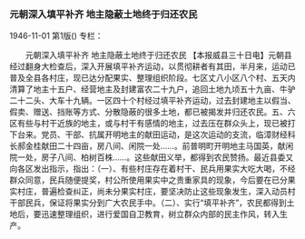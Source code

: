### 元朝深入填平补齐  地主隐蔽土地终于归还农民

1946-11-01
第1版()
专栏：

　　元朝深入填平补齐
    地主隐蔽土地终于归还农民
    【本报威县三十日电】元朝县经过翻身大检查后，深入开展填平补齐运动，以贯彻耕者有其田，半月来，运动已普及全县各村庄，现已达分配果实、整理组织阶段。七区丈八小区八个村、五天内清算了地主十五户、经营地主及封建富农二十九户，追回土地九顷五十九亩、牛驴二十二头、大车十九辆。一区四十个村经过填平补齐运动，过去封建地主以假当、假卖、赠送、挡账等方式、分散隐蔽的很多土地，都已被揭发并归还农民。五、六区有些与村干近族的地主，或与村干有感情的地主，过去压在群众头上，现已被打下台来。党员、干部、抗属开明地主的献田运动，是这次运动的支流，临漳财经科长郝金桂献田二十四亩，房八间、闲院一处……。前普明町开明地主马国英，献闲院一处，房子八间、柏树百株……。这些献田义举，都得到农民赞扬。最近县委又向各区发出指示，指出：（一）、有些村庄存在着村干、民兵用果实大吃大喝，不经群众同意，民兵随便提奖，村公所使用果实中之贵重家具的现象，今后要在已分果实村庄，普遍检查纠正，尚未分果实村庄，要坚决防止这些现象发生，深入动员村干部民兵，保证将果实分到广大农民手中。（二）、实行“填平补齐”，农民都得到土地后，要迅速整理组织，进行爱国自卫教育，树立群众内部的民主作风，转入生产。
